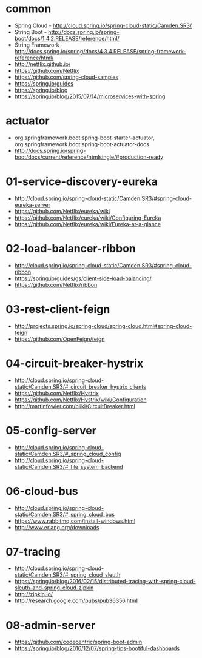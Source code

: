 # common
- Spring Cloud - http://cloud.spring.io/spring-cloud-static/Camden.SR3/
- String Boot - http://docs.spring.io/spring-boot/docs/1.4.2.RELEASE/reference/html/
- String Framework - http://docs.spring.io/spring/docs/4.3.4.RELEASE/spring-framework-reference/html/
- http://netflix.github.io/
- https://github.com/Netflix
- https://github.com/spring-cloud-samples
- https://spring.io/guides
- https://spring.io/blog
- https://spring.io/blog/2015/07/14/microservices-with-spring

# actuator
- org.springframework.boot:spring-boot-starter-actuator, org.springframework.boot:spring-boot-actuator-docs
- http://docs.spring.io/spring-boot/docs/current/reference/htmlsingle/#production-ready

# 01-service-discovery-eureka
- http://cloud.spring.io/spring-cloud-static/Camden.SR3/#spring-cloud-eureka-server
- https://github.com/Netflix/eureka/wiki
- https://github.com/Netflix/eureka/wiki/Configuring-Eureka
- https://github.com/Netflix/eureka/wiki/Eureka-at-a-glance

# 02-load-balancer-ribbon
- http://cloud.spring.io/spring-cloud-static/Camden.SR3/#spring-cloud-ribbon
- https://spring.io/guides/gs/client-side-load-balancing/
- https://github.com/Netflix/ribbon

# 03-rest-client-feign
- http://projects.spring.io/spring-cloud/spring-cloud.html#spring-cloud-feign
- https://github.com/OpenFeign/feign

# 04-circuit-breaker-hystrix
- http://cloud.spring.io/spring-cloud-static/Camden.SR3/#_circuit_breaker_hystrix_clients
- https://github.com/Netflix/Hystrix
- https://github.com/Netflix/Hystrix/wiki/Configuration
- http://martinfowler.com/bliki/CircuitBreaker.html

# 05-config-server
- http://cloud.spring.io/spring-cloud-static/Camden.SR3/#_spring_cloud_config
- http://cloud.spring.io/spring-cloud-static/Camden.SR3/#_file_system_backend

# 06-cloud-bus
- http://cloud.spring.io/spring-cloud-static/Camden.SR3/#_spring_cloud_bus
- https://www.rabbitmq.com/install-windows.html
- http://www.erlang.org/downloads

# 07-tracing
- http://cloud.spring.io/spring-cloud-static/Camden.SR3/#_spring_cloud_sleuth
- https://spring.io/blog/2016/02/15/distributed-tracing-with-spring-cloud-sleuth-and-spring-cloud-zipkin
- http://zipkin.io/
- http://research.google.com/pubs/pub36356.html

# 08-admin-server
- https://github.com/codecentric/spring-boot-admin
- https://spring.io/blog/2016/12/07/spring-tips-bootiful-dashboards
